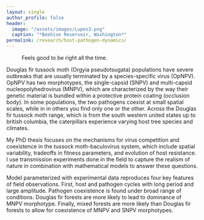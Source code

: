 ```yaml
---
layout: single
author_profile: false
header:
  image: "/assets/images/Lupes3.png"
  caption: "*Beehive Reservoir, Washington*"
permalink: /research/host-pathogen-dynamics/
---
```


<figure style="width: 300px" class="align-right">
  <img src="{{ site.url }}{{ site.baseurl }}/assets/images/DFTM_small.png" alt="">
  <figcaption>Feels good to be right all the time.</figcaption>
</figure> 

Douglas fir tussock moth (Orgyia pseudotsugata) populations have severe outbreaks that are usually terminated by a species-specific virus (OpNPV). OpNPV has two morphotypes, the single-capsid (SNPV) and multi-capsid nucleopolyhedrovirus (MNPV), which are characterized by the way their genetic material is bundled within a protective protein coating (occlusion body). In some populations, the two pathogens coexist at small spatial scales, while in in others you find only one or the other. Across the Douglas fir tussock moth range, which is from the south western united states up to british columbia, the caterpillars experience varying host tree species and climates. 


My PhD thesis focuses on the mechanisms for virus competition and coexistence in the tussock moth-baculovirus system, which include spatial variability, tradeoffs in fitness parameters, and evolution of host resistance.  I use transmission experiments done in the field to capture the realism of nature in combination with mathematical models to answer these questions. 

Model parameterized with experimental data reproduces four key features of field observations. First, host and pathogen cycles with long period and large amplitude. Pathogen coexistence is found under broad range of conditions. Douglas fir forests are more likely to lead to dominance of MNPV morphotype. Finally, mixed forests are more likely than Douglas fir forests to allow for coexistence of MNPV and SNPV morphotypes.
